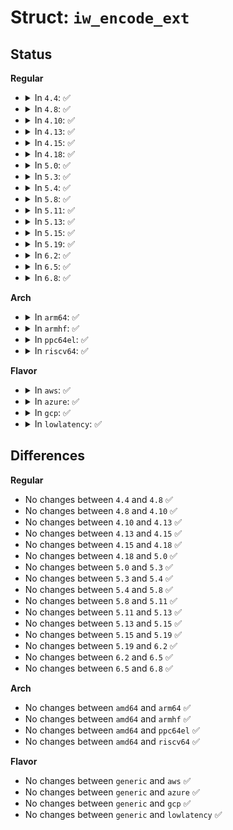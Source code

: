 # Struct: <code>iw_encode_ext</code>

## Status
<b>Regular</b>
<ul>
<li>
<details>
<summary>In <code>4.4</code>: ✅</summary>

```c
struct iw_encode_ext {
    __u32 ext_flags;
    __u8 tx_seq[8];
    __u8 rx_seq[8];
    struct sockaddr addr;
    __u16 alg;
    __u16 key_len;
    __u8 key[0];
};
```
</details>
</li>
<li>
<details>
<summary>In <code>4.8</code>: ✅</summary>

```c
struct iw_encode_ext {
    __u32 ext_flags;
    __u8 tx_seq[8];
    __u8 rx_seq[8];
    struct sockaddr addr;
    __u16 alg;
    __u16 key_len;
    __u8 key[0];
};
```
</details>
</li>
<li>
<details>
<summary>In <code>4.10</code>: ✅</summary>

```c
struct iw_encode_ext {
    __u32 ext_flags;
    __u8 tx_seq[8];
    __u8 rx_seq[8];
    struct sockaddr addr;
    __u16 alg;
    __u16 key_len;
    __u8 key[0];
};
```
</details>
</li>
<li>
<details>
<summary>In <code>4.13</code>: ✅</summary>

```c
struct iw_encode_ext {
    __u32 ext_flags;
    __u8 tx_seq[8];
    __u8 rx_seq[8];
    struct sockaddr addr;
    __u16 alg;
    __u16 key_len;
    __u8 key[0];
};
```
</details>
</li>
<li>
<details>
<summary>In <code>4.15</code>: ✅</summary>

```c
struct iw_encode_ext {
    __u32 ext_flags;
    __u8 tx_seq[8];
    __u8 rx_seq[8];
    struct sockaddr addr;
    __u16 alg;
    __u16 key_len;
    __u8 key[0];
};
```
</details>
</li>
<li>
<details>
<summary>In <code>4.18</code>: ✅</summary>

```c
struct iw_encode_ext {
    __u32 ext_flags;
    __u8 tx_seq[8];
    __u8 rx_seq[8];
    struct sockaddr addr;
    __u16 alg;
    __u16 key_len;
    __u8 key[0];
};
```
</details>
</li>
<li>
<details>
<summary>In <code>5.0</code>: ✅</summary>

```c
struct iw_encode_ext {
    __u32 ext_flags;
    __u8 tx_seq[8];
    __u8 rx_seq[8];
    struct sockaddr addr;
    __u16 alg;
    __u16 key_len;
    __u8 key[0];
};
```
</details>
</li>
<li>
<details>
<summary>In <code>5.3</code>: ✅</summary>

```c
struct iw_encode_ext {
    __u32 ext_flags;
    __u8 tx_seq[8];
    __u8 rx_seq[8];
    struct sockaddr addr;
    __u16 alg;
    __u16 key_len;
    __u8 key[0];
};
```
</details>
</li>
<li>
<details>
<summary>In <code>5.4</code>: ✅</summary>

```c
struct iw_encode_ext {
    __u32 ext_flags;
    __u8 tx_seq[8];
    __u8 rx_seq[8];
    struct sockaddr addr;
    __u16 alg;
    __u16 key_len;
    __u8 key[0];
};
```
</details>
</li>
<li>
<details>
<summary>In <code>5.8</code>: ✅</summary>

```c
struct iw_encode_ext {
    __u32 ext_flags;
    __u8 tx_seq[8];
    __u8 rx_seq[8];
    struct sockaddr addr;
    __u16 alg;
    __u16 key_len;
    __u8 key[0];
};
```
</details>
</li>
<li>
<details>
<summary>In <code>5.11</code>: ✅</summary>

```c
struct iw_encode_ext {
    __u32 ext_flags;
    __u8 tx_seq[8];
    __u8 rx_seq[8];
    struct sockaddr addr;
    __u16 alg;
    __u16 key_len;
    __u8 key[0];
};
```
</details>
</li>
<li>
<details>
<summary>In <code>5.13</code>: ✅</summary>

```c
struct iw_encode_ext {
    __u32 ext_flags;
    __u8 tx_seq[8];
    __u8 rx_seq[8];
    struct sockaddr addr;
    __u16 alg;
    __u16 key_len;
    __u8 key[0];
};
```
</details>
</li>
<li>
<details>
<summary>In <code>5.15</code>: ✅</summary>

```c
struct iw_encode_ext {
    __u32 ext_flags;
    __u8 tx_seq[8];
    __u8 rx_seq[8];
    struct sockaddr addr;
    __u16 alg;
    __u16 key_len;
    __u8 key[0];
};
```
</details>
</li>
<li>
<details>
<summary>In <code>5.19</code>: ✅</summary>

```c
struct iw_encode_ext {
    __u32 ext_flags;
    __u8 tx_seq[8];
    __u8 rx_seq[8];
    struct sockaddr addr;
    __u16 alg;
    __u16 key_len;
    __u8 key[0];
};
```
</details>
</li>
<li>
<details>
<summary>In <code>6.2</code>: ✅</summary>

```c
struct iw_encode_ext {
    __u32 ext_flags;
    __u8 tx_seq[8];
    __u8 rx_seq[8];
    struct sockaddr addr;
    __u16 alg;
    __u16 key_len;
    __u8 key[0];
};
```
</details>
</li>
<li>
<details>
<summary>In <code>6.5</code>: ✅</summary>

```c
struct iw_encode_ext {
    __u32 ext_flags;
    __u8 tx_seq[8];
    __u8 rx_seq[8];
    struct sockaddr addr;
    __u16 alg;
    __u16 key_len;
    __u8 key[0];
};
```
</details>
</li>
<li>
<details>
<summary>In <code>6.8</code>: ✅</summary>

```c
struct iw_encode_ext {
    __u32 ext_flags;
    __u8 tx_seq[8];
    __u8 rx_seq[8];
    struct sockaddr addr;
    __u16 alg;
    __u16 key_len;
    __u8 key[0];
};
```
</details>
</li>
</ul>
<b>Arch</b>
<ul>
<li>
<details>
<summary>In <code>arm64</code>: ✅</summary>

```c
struct iw_encode_ext {
    __u32 ext_flags;
    __u8 tx_seq[8];
    __u8 rx_seq[8];
    struct sockaddr addr;
    __u16 alg;
    __u16 key_len;
    __u8 key[0];
};
```
</details>
</li>
<li>
<details>
<summary>In <code>armhf</code>: ✅</summary>

```c
struct iw_encode_ext {
    __u32 ext_flags;
    __u8 tx_seq[8];
    __u8 rx_seq[8];
    struct sockaddr addr;
    __u16 alg;
    __u16 key_len;
    __u8 key[0];
};
```
</details>
</li>
<li>
<details>
<summary>In <code>ppc64el</code>: ✅</summary>

```c
struct iw_encode_ext {
    __u32 ext_flags;
    __u8 tx_seq[8];
    __u8 rx_seq[8];
    struct sockaddr addr;
    __u16 alg;
    __u16 key_len;
    __u8 key[0];
};
```
</details>
</li>
<li>
<details>
<summary>In <code>riscv64</code>: ✅</summary>

```c
struct iw_encode_ext {
    __u32 ext_flags;
    __u8 tx_seq[8];
    __u8 rx_seq[8];
    struct sockaddr addr;
    __u16 alg;
    __u16 key_len;
    __u8 key[0];
};
```
</details>
</li>
</ul>
<b>Flavor</b>
<ul>
<li>
<details>
<summary>In <code>aws</code>: ✅</summary>

```c
struct iw_encode_ext {
    __u32 ext_flags;
    __u8 tx_seq[8];
    __u8 rx_seq[8];
    struct sockaddr addr;
    __u16 alg;
    __u16 key_len;
    __u8 key[0];
};
```
</details>
</li>
<li>
<details>
<summary>In <code>azure</code>: ✅</summary>

```c
struct iw_encode_ext {
    __u32 ext_flags;
    __u8 tx_seq[8];
    __u8 rx_seq[8];
    struct sockaddr addr;
    __u16 alg;
    __u16 key_len;
    __u8 key[0];
};
```
</details>
</li>
<li>
<details>
<summary>In <code>gcp</code>: ✅</summary>

```c
struct iw_encode_ext {
    __u32 ext_flags;
    __u8 tx_seq[8];
    __u8 rx_seq[8];
    struct sockaddr addr;
    __u16 alg;
    __u16 key_len;
    __u8 key[0];
};
```
</details>
</li>
<li>
<details>
<summary>In <code>lowlatency</code>: ✅</summary>

```c
struct iw_encode_ext {
    __u32 ext_flags;
    __u8 tx_seq[8];
    __u8 rx_seq[8];
    struct sockaddr addr;
    __u16 alg;
    __u16 key_len;
    __u8 key[0];
};
```
</details>
</li>
</ul>

## Differences
<b>Regular</b>
<ul>
<li>
No changes between <code>4.4</code> and <code>4.8</code> ✅
</li>
<li>
No changes between <code>4.8</code> and <code>4.10</code> ✅
</li>
<li>
No changes between <code>4.10</code> and <code>4.13</code> ✅
</li>
<li>
No changes between <code>4.13</code> and <code>4.15</code> ✅
</li>
<li>
No changes between <code>4.15</code> and <code>4.18</code> ✅
</li>
<li>
No changes between <code>4.18</code> and <code>5.0</code> ✅
</li>
<li>
No changes between <code>5.0</code> and <code>5.3</code> ✅
</li>
<li>
No changes between <code>5.3</code> and <code>5.4</code> ✅
</li>
<li>
No changes between <code>5.4</code> and <code>5.8</code> ✅
</li>
<li>
No changes between <code>5.8</code> and <code>5.11</code> ✅
</li>
<li>
No changes between <code>5.11</code> and <code>5.13</code> ✅
</li>
<li>
No changes between <code>5.13</code> and <code>5.15</code> ✅
</li>
<li>
No changes between <code>5.15</code> and <code>5.19</code> ✅
</li>
<li>
No changes between <code>5.19</code> and <code>6.2</code> ✅
</li>
<li>
No changes between <code>6.2</code> and <code>6.5</code> ✅
</li>
<li>
No changes between <code>6.5</code> and <code>6.8</code> ✅
</li>
</ul>
<b>Arch</b>
<ul>
<li>
No changes between <code>amd64</code> and <code>arm64</code> ✅
</li>
<li>
No changes between <code>amd64</code> and <code>armhf</code> ✅
</li>
<li>
No changes between <code>amd64</code> and <code>ppc64el</code> ✅
</li>
<li>
No changes between <code>amd64</code> and <code>riscv64</code> ✅
</li>
</ul>
<b>Flavor</b>
<ul>
<li>
No changes between <code>generic</code> and <code>aws</code> ✅
</li>
<li>
No changes between <code>generic</code> and <code>azure</code> ✅
</li>
<li>
No changes between <code>generic</code> and <code>gcp</code> ✅
</li>
<li>
No changes between <code>generic</code> and <code>lowlatency</code> ✅
</li>
</ul>
